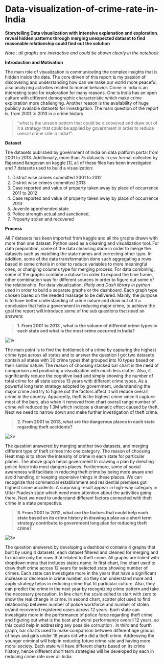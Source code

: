 # Data-visualization-of-crime-rate-in-India

**Storytelling  Data visualization with intensive explanation and exploration. reveal hidden patterns through merging unexpected dataset to find reasonable relationship could find out the solution** 

_Note : all graphs are interactive and could be shown clearly in the  notebook_


**Introduction and Motivation**

The main role of visualization is communicating the complex insights that is hidden inside the data. The core driven of this report is my passion of discovering and understanding how can we make our world more peaceful, also analyzing activities related to human behavior. Crime in India is an interesting topic for exploration for many reasons. One is India has an open culture with different demographic characteristic which make crime exploration more challenging. Another reason is the availability of huge publicly available datasets for investigation. The main question of the report is, from 2001 to 2013 in a crime history 

> “what is the unseen pattern that could be discovered and draw out of it a strategy that could be applied by government in order to reduce overall crime rate in India?”.


**Dataset**


The datasets published by government of India on data platform portal from 2001 to 2013. Additionally, more than 75 datasets in csv format collected by Rajanand Ilangovan on kaggle [1], all of these files has been investigated and 7 datasets used to build a visualization:

1. District wise crimes committed 2001 to 2012
2. District wise crimes committed 2013
3. Case reported and value of property taken away by place of occurrence 2011 to 2012
4. Case reported and value of property taken away by place of occurrence 2013
5. Juvenile apprehended state
6. Police strength actual and sanctioned, 
7. Property stolen and recovered


**Process**

All 7 datasets has been imported from kaggle and all the graphs drawn with more than one dataset. Python used as a cleaning and visualization tool. For data preparation, some of the data cleansing done in order to merge the datasets such as matching the state names and correcting other typo. In addition, some of the data transformation done such aggregating a rows based in some criteria in order to reduce variables to more meaningful ones, or changing columns type for merging process. For data combining, some of the graphs combine a dataset in order to expand the time frame, other combination was for different sources in order to figure out some of the relationship. For data visualization, _Plotly and Dash library in python used_ in order to build a separate graphs or the dashboard. Each graph type chosen based on the needed massage to be delivered. Mainly, the purpose is to have better understanding of crime nature and draw out of it a conclusion that help a government in reducing major crime, to achieve the goal the report will introduce some of the sub questions that need an answers:



> **1.	From 2001 to 2013 , what is the volume of different crime types in each state and what is the most crime occurred in India?**


![1v](https://user-images.githubusercontent.com/48627041/63384792-491bee00-c3a8-11e9-9505-4674fcabf0d8.png)

The main point is to find the bottleneck of a crime by capturing the highest crime type across all states and to answer the question I got two datasets contain all states with 30 crime types that grouped into 10 types based on their similar nature. The reason of choosing stacked bar chart is the need of comparison and producing a visualization with much less clutter. Also, it significantly reduce the cognitive load and simply showing the number of total crime for all state across 13 years with different crime types. As a powerful long term strategy adopted by government, understanding the major crime and try to figure out the factors affect it will reduce overall crime in the country. Apparently, theft is the highest crime since it capture most of the bars, also when it removed from chart overall range number of crime will reduced by 1.3M which indicate a dramatic effect caused by theft. Next we need to narrow down and make further investigation of theft crime. 



> **2.	 From 2001 to 2013, what are the dangerous places in each state regarding theft accidents?** 



![2v](https://user-images.githubusercontent.com/48627041/63384895-81233100-c3a8-11e9-86cd-a10985144e49.png)

The question answered by merging another two datasets, and merging different type of theft crimes into one category. The reason of choosing Heat map is to show the intensity of crime in each state for particular places. The above graph helps government In drawing a plan by directing police force into most dangers places. Furthermore, some of social awareness will facilitate in reducing theft crime by being more aware and avoid handling or keeping expensive things in these places. We can recognize that commercial establishment and residential premises got highest crime accidents. A surprising result appear in high-way category in Uttar Pradesh state which need more attention about the activities going there. Next we need to understand different factors connected with theft crime in a state perspective.



>  **3.	From 2001 to 2012, what are the factors that could help each state based on its crime history in drawing a plan as a short term strategy contribute to government long plan for reducing theft crime?**



![3v](https://user-images.githubusercontent.com/48627041/63384954-aa43c180-c3a8-11e9-9ee3-de8284e92691.png)


The question answered by developing a dashboard contains 4 graphs that built by using 4 datasets, each dataset filtered and cleaned for merging and to include only the rows that related to theft crime. All graphs are linked with dropdown menu that includes states name. In first chart, line chart used to draw theft crime across 12 years for selected state showing number of crimes. Each state can investigate more in the years that have a significant increase or decrease in crime number, so they can understand more and apply strategy helps in reducing crime that fit particular culture. Also, they can predict the crime in the next year by recognizing crime pattern and take the necessary precaution. In line chart the scale edited to start with zero to show the real change in crime. In second chart, scatter plot used to find relationship between number of police workforce and number of stolen or/and recovered registered cases across 12 years.
 Each state can investigate more in the performance of police force regarding theft crime and figuring out what is the best and worst performance overall 12 years, so this could help in addressing any possible corruption . In third and fourth graph, bar charts used to make comparison between different age groups of boys and girls under 18 years old who did a theft crime. Addressing the younger criminal will help in reducing future crime rate and having more moral society. Each state will have different charts based on its crime history, hence different short term strategies will be developed by each in reducing crime rate over all India.





